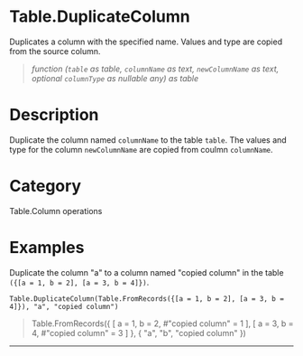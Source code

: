 # Table.DuplicateColumn
Duplicates a column with the specified name. Values and type are copied from the source column.
> _function (<code>table</code> as table, <code>columnName</code> as text, <code>newColumnName</code> as text, optional <code>columnType</code> as nullable any) as table_

# Description 
Duplicate the column named <code>columnName</code> to the table <code>table</code>. The values and type for the column <code>newColumnName</code> are copied from coulmn <code>columnName</code>.
# Category 
Table.Column operations
# Examples 
Duplicate the column "a" to a column named "copied column" in the table <code>({[a = 1, b = 2], [a = 3, b = 4]})</code>.
```
Table.DuplicateColumn(Table.FromRecords({[a = 1, b = 2], [a = 3, b = 4]}), "a", "copied column")
```
> Table.FromRecords({ [
        a = 1,
        b = 2,
        #"copied column" = 1
    ], [
        a = 3,
        b = 4,
        #"copied column" = 3
    ]
}, {
    "a",
    "b",
    "copied column"
})
***
